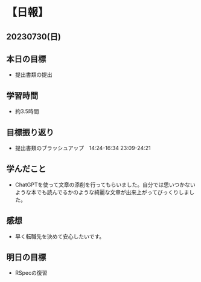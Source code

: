 # 【日報】
## 20230730(日)
## 本日の目標
-  提出書類の提出
## 学習時間
- 約3.5時間

## 目標振り返り
-  提出書類のブラッシュアップ　14:24-16:34 23:09-24:21

## 学んだこと
- ChatGPTを使って文章の添削を行ってもらいました。自分では思いつかないような本でも読んでるかのような綺麗な文章が出来上がってびっくりしました。

## 感想
- 早く転職先を決めて安心したいです。

## 明日の目標
- RSpecの復習
